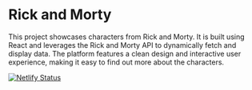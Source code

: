 # Rick and Morty

This project showcases characters from Rick and Morty. It is built using React and leverages the Rick and Morty API to dynamically fetch and display data. The platform features a clean design and interactive user experience, making it easy to find out more about the characters.

[![Netlify Status](https://api.netlify.com/api/v1/badges/75b0d397-4773-4e9a-bd62-403b368fc1c1/deploy-status)](https://app.netlify.com/sites/rick-and-morty-project-ca/deploys)
